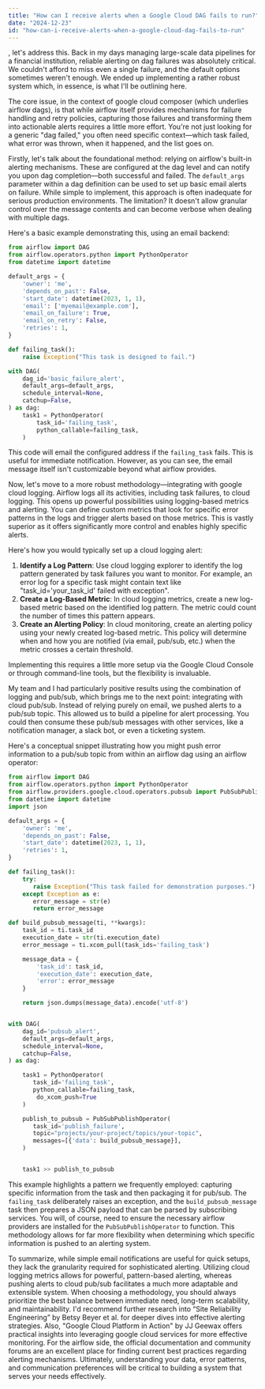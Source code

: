 ```yaml
---
title: "How can I receive alerts when a Google Cloud DAG fails to run?"
date: "2024-12-23"
id: "how-can-i-receive-alerts-when-a-google-cloud-dag-fails-to-run"
---
```


, let's address this. Back in my days managing large-scale data pipelines for a financial institution, reliable alerting on dag failures was absolutely critical. We couldn't afford to miss even a single failure, and the default options sometimes weren't enough. We ended up implementing a rather robust system which, in essence, is what I'll be outlining here.

The core issue, in the context of google cloud composer (which underlies airflow dags), is that while airflow itself provides mechanisms for failure handling and retry policies, capturing those failures and transforming them into actionable alerts requires a little more effort. You're not just looking for a generic "dag failed," you often need specific context—which task failed, what error was thrown, when it happened, and the list goes on.

Firstly, let's talk about the foundational method: relying on airflow's built-in alerting mechanisms. These are configured at the dag level and can notify you upon dag completion—both successful and failed. The `default_args` parameter within a dag definition can be used to set up basic email alerts on failure. While simple to implement, this approach is often inadequate for serious production environments. The limitation? It doesn't allow granular control over the message contents and can become verbose when dealing with multiple dags.

Here's a basic example demonstrating this, using an email backend:

```python
from airflow import DAG
from airflow.operators.python import PythonOperator
from datetime import datetime

default_args = {
    'owner': 'me',
    'depends_on_past': False,
    'start_date': datetime(2023, 1, 1),
    'email': ['myemail@example.com'],
    'email_on_failure': True,
    'email_on_retry': False,
    'retries': 1,
}

def failing_task():
    raise Exception("This task is designed to fail.")

with DAG(
    dag_id='basic_failure_alert',
    default_args=default_args,
    schedule_interval=None,
    catchup=False,
) as dag:
    task1 = PythonOperator(
        task_id='failing_task',
        python_callable=failing_task,
    )
```

This code will email the configured address if the `failing_task` fails. This is useful for immediate notification. However, as you can see, the email message itself isn't customizable beyond what airflow provides.

Now, let's move to a more robust methodology—integrating with google cloud logging. Airflow logs all its activities, including task failures, to cloud logging. This opens up powerful possibilities using logging-based metrics and alerting. You can define custom metrics that look for specific error patterns in the logs and trigger alerts based on those metrics. This is vastly superior as it offers significantly more control and enables highly specific alerts.

Here's how you would typically set up a cloud logging alert:

1.  **Identify a Log Pattern**: Use cloud logging explorer to identify the log pattern generated by task failures you want to monitor. For example, an error log for a specific task might contain text like "task_id='your_task_id' failed with exception".
2.  **Create a Log-Based Metric**: In cloud logging metrics, create a new log-based metric based on the identified log pattern. The metric could count the number of times this pattern appears.
3.  **Create an Alerting Policy**: In cloud monitoring, create an alerting policy using your newly created log-based metric. This policy will determine when and how you are notified (via email, pub/sub, etc.) when the metric crosses a certain threshold.

Implementing this requires a little more setup via the Google Cloud Console or through command-line tools, but the flexibility is invaluable.

My team and I had particularly positive results using the combination of logging and pub/sub, which brings me to the next point: integrating with cloud pub/sub. Instead of relying purely on email, we pushed alerts to a pub/sub topic. This allowed us to build a pipeline for alert processing. You could then consume these pub/sub messages with other services, like a notification manager, a slack bot, or even a ticketing system.

Here's a conceptual snippet illustrating how you might push error information to a pub/sub topic from within an airflow dag using an airflow operator:

```python
from airflow import DAG
from airflow.operators.python import PythonOperator
from airflow.providers.google.cloud.operators.pubsub import PubSubPublishOperator
from datetime import datetime
import json

default_args = {
    'owner': 'me',
    'depends_on_past': False,
    'start_date': datetime(2023, 1, 1),
    'retries': 1,
}

def failing_task():
    try:
       raise Exception("This task failed for demonstration purposes.")
    except Exception as e:
       error_message = str(e)
       return error_message

def build_pubsub_message(ti, **kwargs):
    task_id = ti.task_id
    execution_date = str(ti.execution_date)
    error_message = ti.xcom_pull(task_ids='failing_task')

    message_data = {
        'task_id': task_id,
        'execution_date': execution_date,
        'error': error_message
    }

    return json.dumps(message_data).encode('utf-8')


with DAG(
    dag_id='pubsub_alert',
    default_args=default_args,
    schedule_interval=None,
    catchup=False,
) as dag:

    task1 = PythonOperator(
       task_id='failing_task',
       python_callable=failing_task,
        do_xcom_push=True
    )

    publish_to_pubsub = PubSubPublishOperator(
       task_id='publish_failure',
       topic="projects/your-project/topics/your-topic",
       messages=[{'data': build_pubsub_message}],
    )


    task1 >> publish_to_pubsub
```

This example highlights a pattern we frequently employed: capturing specific information from the task and then packaging it for pub/sub. The `failing_task` deliberately raises an exception, and the `build_pubsub_message` task then prepares a JSON payload that can be parsed by subscribing services. You will, of course, need to ensure the necessary airflow providers are installed for the `PubSubPublishOperator` to function. This methodology allows for far more flexibility when determining which specific information is pushed to an alerting system.

To summarize, while simple email notifications are useful for quick setups, they lack the granularity required for sophisticated alerting. Utilizing cloud logging metrics allows for powerful, pattern-based alerting, whereas pushing alerts to cloud pub/sub facilitates a much more adaptable and extensible system. When choosing a methodology, you should always prioritize the best balance between immediate need, long-term scalability, and maintainability. I'd recommend further research into “Site Reliability Engineering” by Betsy Beyer et al. for deeper dives into effective alerting strategies. Also, "Google Cloud Platform in Action" by JJ Geewax offers practical insights into leveraging google cloud services for more effective monitoring. For the airflow side, the official documentation and community forums are an excellent place for finding current best practices regarding alerting mechanisms. Ultimately, understanding your data, error patterns, and communication preferences will be critical to building a system that serves your needs effectively.
